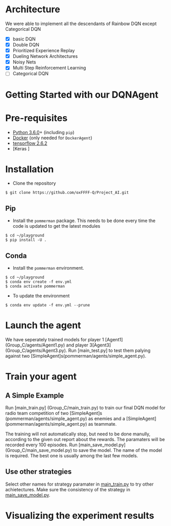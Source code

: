 # Architecture

We were able to implement all the descendants of Rainbow DQN except Categorical DQN

- [x] basic DQN
- [x] Double DQN
- [x] Prioritized Experience Replay
- [x] Dueling Network Architectures
- [x] Noisy Nets
- [x] Multi Step Reinforcement Learning
- [ ] Categorical DQN

# Getting Started with our DQNAgent

# Pre-requisites

* [Python 3.6.0](https://www.python.org/downloads/release/python-360/)+ (including `pip`)
* [Docker](https://www.docker.com/) (only needed for `DockerAgent`)
* [tensorflow 2.6.2](https://www.tensorflow.org/hub/installation)
* [Keras ]
# Installation

* Clone the repository
```
$ git clone https://github.com/oxFFFF-Q/Project_AI.git
```

## Pip

* Install the `pommerman` package. This needs to be done every time the code is updated to get the
latest modules
```
$ cd ~/playground
$ pip install -U .
```

## Conda

* Install the `pommerman` environment.
```
$ cd ~/playground
$ conda env create -f env.yml
$ conda activate pommerman
```

* To update the environment
```
$ conda env update -f env.yml --prune
```

# Launch the agent
We have seperately trained models for player 1 [Agent1] (Group_C/agents/Agent1.py) and player 3[Agent3] (Group_C/agents/Agent3.py). Run [main_test.py] to test them palying against two [SimpleAgent]s(pommerman/agents/simple_agent.py).

# Train your agent

## A Simple Example

Run [main_train.py] (Group_C/main_train.py) to train our final DQN model for radio team competition of two [SimpleAgent]s (pommerman/agents/simple_agent.py) as enemies and a [SimpleAgent] (pommerman/agents/simple_agent.py) as teammate.

The training will not automatically stop, but need to be done manully, according to the given out report about the rewards. The paramaters will be recorded every 100 episodes. Run [main_save_model.py] (Group_C/main_save_model.py) to save the model. The name of the model is required. The best one is usually among the last few models.

## Use other strategies

Select other names for strategy paramater in [main_train.py](Group_C/main_train.py) to try other achietectures. Make sure the consistency of the strategy in [main_save_model.py](Group_C/main_save_model.py).



# Visualizing the experiment results
